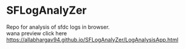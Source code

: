 # SFLogAnalyZer
Repo for analysis of sfdc logs in browser.<br/>
wana preview click here https://allabhargav94.github.io/SFLogAnalyZer/LogAnalysisApp.html
